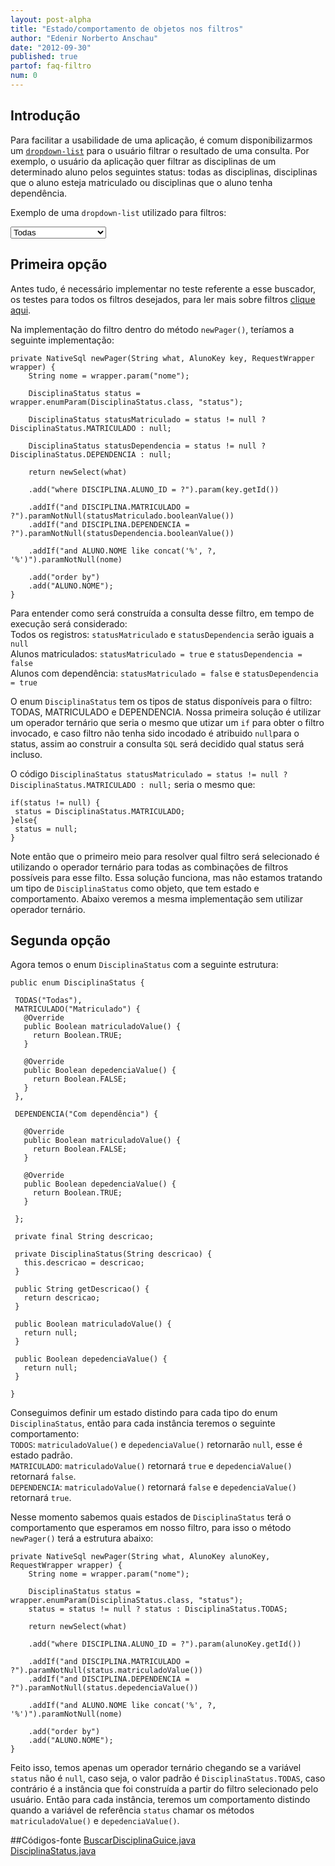 ```yaml
---
layout: post-alpha
title: "Estado/comportamento de objetos nos filtros"
author: "Edenir Norberto Anschau"
date: "2012-09-30"
published: true 
partof: faq-filtro
num: 0
---
```


## Introdução
Para facilitar a usabilidade de uma aplicação, é comum disponibilizarmos um [`dropdown-list`](https://developer.mozilla.org/en-US/docs/Web/HTML/Element/select) para o usuário filtrar o resultado de uma consulta. 
Por exemplo, o usuário da aplicação quer filtrar as disciplinas de um determinado aluno pelos seguintes status: todas as disciplinas,
disciplinas que o aluno esteja matriculado ou disciplinas que o aluno tenha dependência. 

Exemplo de uma `dropdown-list` utilizado para filtros:

<form action="">
	<select name="status">
		<option value="TODAS">Todas</option>
		<option value="MATRICULADO">Matriculado/Cursando</option>
		<option value="DEPENDENCIA">Com dependência	</option>
	</select>	
</form>

## Primeira opção
Antes tudo, é necessário implementar no teste referente a esse buscador, os testes para todos os filtros desejados, para ler mais sobre filtros 
[clique aqui](http://dojo.objectos.com.br/procedimento/filtros/00.-filtro-teste.html).

Na implementação do filtro dentro do método `newPager()`, teríamos a seguinte implementação:

	private NativeSql newPager(String what, AlunoKey key, RequestWrapper wrapper) {
		String nome = wrapper.param("nome");
		                                                                                 
		DisciplinaStatus status = wrapper.enumParam(DisciplinaStatus.class, "status");

		DisciplinaStatus statusMatriculado = status != null ? DisciplinaStatus.MATRICULADO : null;

		DisciplinaStatus statusDependencia = status != null ? DisciplinaStatus.DEPENDENCIA : null;

		return newSelect(what)

		.add("where DISCIPLINA.ALUNO_ID = ?").param(key.getId())

		.addIf("and DISCIPLINA.MATRICULADO = ?").paramNotNull(statusMatriculado.booleanValue())
		.addIf("and DISCIPLINA.DEPENDENCIA = ?").paramNotNull(statusDependencia.booleanValue())

		.addIf("and ALUNO.NOME like concat('%', ?, '%')").paramNotNull(nome)

		.add("order by")
		.add("ALUNO.NOME");
	}

Para entender como será construída a consulta desse filtro, em tempo de execução será considerado: <br />
Todos os registros: `statusMatriculado` e `statusDependencia` serão iguais a `null` <br />
Alunos matriculados: `statusMatriculado = true`  e `statusDependencia = false` <br />
Alunos com dependência: `statusMatriculado = false` e `statusDependencia = true`

O enum `DisciplinaStatus` tem os tipos de status disponíveis para o filtro: TODAS, MATRICULADO e DEPENDENCIA.
Nossa primeira solução é utilizar um operador ternário que seria o mesmo que utizar um `if` para obter o filtro invocado, e caso 
filtro não tenha sido incodado é atribuido `null`para o status, assim ao construir a consulta `SQL` será decidido qual status será incluso.

O código		`DisciplinaStatus statusMatriculado = status != null ? DisciplinaStatus.MATRICULADO : null;` seria o mesmo que:

	if(status != null) {
	 status = DisciplinaStatus.MATRICULADO;
	}else{
	 status = null;
	}

Note então que o primeiro meio para resolver qual filtro será selecionado é utilizando o operador ternário para todas as combinações de filtros possíveis para esse filto.
Essa solução funciona, mas não estamos tratando um tipo de `DisciplinaStatus` como objeto, que tem estado e comportamento. Abaixo veremos a mesma implementação sem utilizar operador ternário.

## Segunda opção
Agora temos o enum `DisciplinaStatus` com a seguinte estrutura:

	public enum DisciplinaStatus {

	 TODAS("Todas"),
	 MATRICULADO("Matriculado") {
	   @Override
	   public Boolean matriculadoValue() {
	     return Boolean.TRUE;
	   }

	   @Override
	   public Boolean depedenciaValue() {
	     return Boolean.FALSE;
	   }
	 },

	 DEPENDENCIA("Com dependência") {

	   @Override
	   public Boolean matriculadoValue() {
	     return Boolean.FALSE;
	   }

	   @Override
	   public Boolean depedenciaValue() {
	     return Boolean.TRUE;
	   }

	 };

	 private final String descricao;

	 private DisciplinaStatus(String descricao) {
	   this.descricao = descricao;
	 }

	 public String getDescricao() {
	   return descricao;
	 }

	 public Boolean matriculadoValue() {
	   return null;
	 }

	 public Boolean depedenciaValue() {
	   return null;
	 }

	}
 
Conseguimos definir um estado distindo para cada tipo do enum `DisciplinaStatus`, então para cada instância teremos o seguinte comportamento:<br /> 
`TODOS`: `matriculadoValue()` e `depedenciaValue()` retornarão `null`, esse é estado padrão.<br />
`MATRICULADO`: `matriculadoValue()` retornará `true`  e `depedenciaValue()` retornará `false`.<br />
`DEPENDENCIA`: `matriculadoValue()` retornará `false`  e `depedenciaValue()` retornará `true`.<br />

Nesse momento sabemos quais estados de `DisciplinaStatus` terá o comportamento que esperamos em nosso filtro, para isso o método `newPager()` terá a estrutura abaixo:

	private NativeSql newPager(String what, AlunoKey alunoKey, RequestWrapper wrapper) {
		String nome = wrapper.param("nome");

		DisciplinaStatus status = wrapper.enumParam(DisciplinaStatus.class, "status");
		status = status != null ? status : DisciplinaStatus.TODAS;

		return newSelect(what)

		.add("where DISCIPLINA.ALUNO_ID = ?").param(alunoKey.getId())

		.addIf("and DISCIPLINA.MATRICULADO = ?").paramNotNull(status.matriculadoValue())
		.addIf("and DISCIPLINA.DEPENDENCIA = ?").paramNotNull(status.depedenciaValue())

		.addIf("and ALUNO.NOME like concat('%', ?, '%')").paramNotNull(nome)

		.add("order by")
		.add("ALUNO.NOME");
	}

Feito isso, temos apenas um operador ternário chegando se a variável `status` não é `null`, caso seja, o valor padrão é `DisciplinaStatus.TODAS`, caso contrário
é a instância que foi construída a partir do filtro selecionado pelo usuário.
Então para cada instância, teremos um comportamento distindo quando a variável de referência `status` chamar os métodos `matriculadoValue()` e `depedenciaValue()`.


##Códigos-fonte
[BuscarDisciplinaGuice.java](https://github.com/objectos/objectos-dojo/blob/88baa0501aa9428ddfe9ff6c522f0831c0f07322/objectos-dojo-team/src/test/java/br/com/objectos/dojo/enanschau/gen/TesteDeBuscarDisciplina.java)  
[DisciplinaStatus.java](https://github.com/objectos/objectos-dojo/blob/master/objectos-dojo-team/src/main/java/br/com/objectos/dojo/enanschau/gen/DisciplinaStatus.java)

